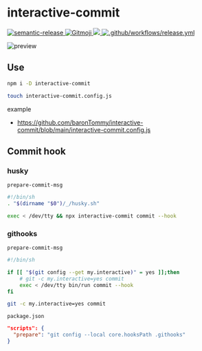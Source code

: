 # interactive-commit

<p>
  <a href="https://semantic-release.gitbook.io/semantic-release/">
    <img alt="semantic-release" src="https://img.shields.io/badge/%20%20%F0%9F%93%A6%F0%9F%9A%80-semantic--release-e10079.svg">
  </a>
  <a href="https://gitmoji.dev">
    <img src="https://img.shields.io/badge/gitmoji-%20😜%20😍-FFDD67.svg?style=flat-square" alt="Gitmoji">
  </a>
  <a href="https://codecov.io/gh/baronTommy/interactive-commit">
    <img src="https://codecov.io/gh/baronTommy/interactive-commit/branch/main/graph/badge.svg?token=RBVLU6CIPQ"/>
  </a>
  <a href="https://github.com/baronTommy/interactive-commit/actions/workflows/release.yml">
    <img alt=".github/workflows/release.yml" src="https://github.com/baronTommy/interactive-commit/actions/workflows/release.yml/badge.svg">
  </a>
</p>

![preview](https://github.com/baronTommy/interactive-commit/blob/main/media/eyeCatch.gif)

## Use

```bash
npm i -D interactive-commit

touch interactive-commit.config.js
```

example

- https://github.com/baronTommy/interactive-commit/blob/main/interactive-commit.config.js

## Commit hook

### husky

`prepare-commit-msg`

```bash
#!/bin/sh
. "$(dirname "$0")/_/husky.sh"

exec < /dev/tty && npx interactive-commit commit --hook
```

### githooks

`prepare-commit-msg`

```bash
#!/bin/sh

if [[ "$(git config --get my.interactive)" = yes ]];then
    # git -c my.interactive=yes commit
    exec < /dev/tty bin/run commit --hook
fi
```

```bash
git -c my.interactive=yes commit
```

`package.json`

```json
"scripts": {
  "prepare": "git config --local core.hooksPath .githooks"
}
```
